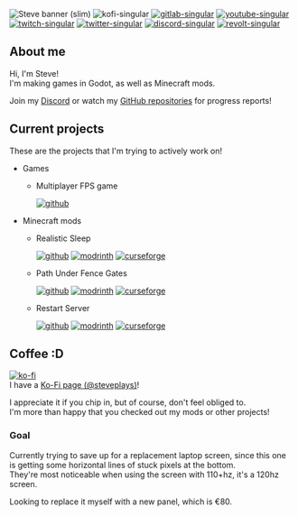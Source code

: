 ![Steve banner (slim)](https://user-images.githubusercontent.com/62797992/197303154-a72e7e1b-ca6b-4865-aed6-b90a679fd675.png)
![kofi-singular](https://cdn.jsdelivr.net/npm/@intergrav/devins-badges@2/assets/cozy/donate/kofi-singular_vector.svg)
[![gitlab-singular](https://cdn.jsdelivr.net/npm/@intergrav/devins-badges@2/assets/cozy/social/gitlab-singular_vector.svg)](https://gitlab.com/Steveplays)
[![youtube-singular](https://cdn.jsdelivr.net/npm/@intergrav/devins-badges@2/assets/cozy/social/youtube-singular_vector.svg)](https://youtube.com/Steveplays28)
[![twitch-singular](https://cdn.jsdelivr.net/npm/@intergrav/devins-badges@2/assets/cozy/social/twitch-singular_vector.svg)](https://twitch.tv/Steveplays28)
[![twitter-singular](https://cdn.jsdelivr.net/npm/@intergrav/devins-badges@2/assets/cozy/social/twitter-singular_vector.svg)](https://twitter.com/Steveplays28)
[![discord-singular](https://cdn.jsdelivr.net/npm/@intergrav/devins-badges@2/assets/cozy/social/discord-singular_vector.svg)](https://discord.gg/KbWxgGg)
[![revolt-singular](https://cdn.jsdelivr.net/npm/@intergrav/devins-badges@2/assets/cozy/social/revolt-singular_vector.svg)](https://rvlt.gg/gYXfebk5)

## About me

Hi, I'm Steve!  
I'm making games in Godot, as well as Minecraft mods.

Join my [Discord](https://discord.gg/KbWxgGg) or watch my [GitHub repositories](https://github.com/Steveplays28?tab=repositories) for progress reports!

## Current projects

These are the projects that I'm trying to actively work on!

- Games
  - Multiplayer FPS game

    [![github](https://cdn.jsdelivr.net/npm/@intergrav/devins-badges@2/assets/minimal/available/github_vector.svg)](https://github.com/Steveplays28/first-person-shooter)

- Minecraft mods
  - Realistic Sleep

    [![github](https://cdn.jsdelivr.net/npm/@intergrav/devins-badges@2/assets/minimal/available/github_vector.svg)](https://github.com/Steveplays28/realisticsleep)
    [![modrinth](https://cdn.jsdelivr.net/npm/@intergrav/devins-badges@2/assets/minimal/available/modrinth_vector.svg)](https://modrinth.com/mod/realisticsleep)
    [![curseforge](https://cdn.jsdelivr.net/npm/@intergrav/devins-badges@2/assets/minimal/available/curseforge_vector.svg)](https://www.curseforge.com/minecraft/mc-mods/realisticsleepfabric)

  - Path Under Fence Gates

    [![github](https://cdn.jsdelivr.net/npm/@intergrav/devins-badges@2/assets/minimal/available/github_vector.svg)](https://github.com/Steveplays28/pathunderfencegates)
    [![modrinth](https://cdn.jsdelivr.net/npm/@intergrav/devins-badges@2/assets/minimal/available/modrinth_vector.svg)](https://modrinth.com/mod/pathunderfencegates)
    [![curseforge](https://cdn.jsdelivr.net/npm/@intergrav/devins-badges@2/assets/minimal/available/curseforge_vector.svg)](https://www.curseforge.com/minecraft/mc-mods/pathunderfencegates)

  - Restart Server

    [![github](https://cdn.jsdelivr.net/npm/@intergrav/devins-badges@2/assets/minimal/available/github_vector.svg)](https://github.com/steveplays28/restart-server)
    [![modrinth](https://cdn.jsdelivr.net/npm/@intergrav/devins-badges@2/assets/minimal/available/modrinth_vector.svg)](https://modrinth.com/mod/restart-server)
    [![curseforge](https://cdn.jsdelivr.net/npm/@intergrav/devins-badges@2/assets/minimal/available/curseforge_vector.svg)](https://www.curseforge.com/minecraft/mc-mods/restart-server)

## Coffee :D

[![ko-fi](https://ko-fi.com/img/githubbutton_sm.svg)](https://ko-fi.com/steveplays)  
I have a [Ko-Fi page (@steveplays)](https://ko-fi.com/steveplays)!

I appreciate it if you chip in, but of course, don't feel obliged to.  
I'm more than happy that you checked out my mods or other projects!

### Goal

Currently trying to save up for a replacement laptop screen, since this one is getting some horizontal lines of stuck pixels at the bottom.  
They're most noticeable when using the screen with 110+hz, it's a 120hz screen.

Looking to replace it myself with a new panel, which is €80.
